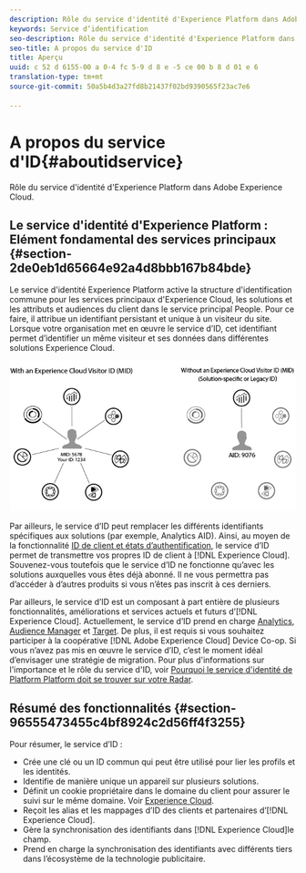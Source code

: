 ```yaml
---
description: Rôle du service d'identité d'Experience Platform dans Adobe Experience Cloud.
keywords: Service d’identification
seo-description: Rôle du service d'identité d'Experience Platform dans Adobe Experience Cloud.
seo-title: A propos du service d'ID
title: Aperçu
uuid: c 52 d 6155-00 a 0-4 fc 5-9 d 8 e -5 ce 00 b 8 d 01 e 6
translation-type: tm+mt
source-git-commit: 50a5b4d3a27fd8b21437f02bd9390565f23ac7e6

---
```



# A propos du service d&#39;ID{#aboutidservice}

Rôle du service d&#39;identité d&#39;Experience Platform dans Adobe Experience Cloud.

<!--
mcvid-functionality.xml
-->

## Le service d&#39;identité d&#39;Experience Platform : Elément fondamental des services principaux {#section-2de0eb1d65664e92a4d8bbb167b84bde}

Le service d&#39;identité Experience Platform active la structure d&#39;identification commune pour les services principaux d&#39;Experience Cloud, les solutions et les attributs et audiences du client dans le service principal People. Pour ce faire, il attribue un identifiant persistant et unique à un visiteur du site. Lorsque votre organisation met en œuvre le service d’ID, cet identifiant permet d’identifier un même visiteur et ses données dans différentes solutions Experience Cloud.

![](assets/ecid.png)

Par ailleurs, le service d’ID peut remplacer les différents identifiants spécifiques aux solutions (par exemple, Analytics AID). Ainsi, au moyen de la fonctionnalité [ID de client et états d’authentification](../reference/authenticated-state.md), le service d’ID permet de transmettre vos propres ID de client à [!DNL Experience Cloud]. Souvenez-vous toutefois que le service d’ID ne fonctionne qu’avec les solutions auxquelles vous êtes déjà abonné. Il ne vous permettra pas d’accéder à d’autres produits si vous n’êtes pas inscrit à ces derniers.

Par ailleurs, le service d’ID est un composant à part entière de plusieurs fonctionnalités, améliorations et services actuels et futurs d’[!DNL Experience Cloud]. Actuellement, le service d’ID prend en charge [Analytics](http://www.adobe.com/marketing-cloud/web-analytics.html), [Audience Manager](http://www.adobe.com/marketing-cloud/data-management-platform.html) et [Target](http://www.adobe.com/marketing-cloud/testing-targeting.html). De plus, il est requis si vous souhaitez participer à la coopérative [!DNL Adobe Experience Cloud] Device Co-op. Si vous n’avez pas mis en œuvre le service d’ID, c’est le moment idéal d’envisager une stratégie de migration. Pour plus d&#39;informations sur l&#39;importance et le rôle du service d&#39;ID, voir [Pourquoi le service d&#39;identité de Platform Platform doit se trouver sur votre Radar](http://blogs.adobe.com/digitalmarketing/analytics/why-new-adobe-marketing-cloud-id-service-should-be-on-your-radar/).

## Résumé des fonctionnalités {#section-96555473455c4bf8924c2d56ff4f3255}

Pour résumer, le service d’ID :

* Crée une clé ou un ID commun qui peut être utilisé pour lier les profils et les identités.
* Identifie de manière unique un appareil sur plusieurs solutions.
* Définit un cookie propriétaire dans le domaine du client pour assurer le suivi sur le même domaine. Voir [Experience Cloud](../introduction/cookies.md).
* Reçoit les alias et les mappages d’ID des clients et partenaires d’[!DNL Experience Cloud].
* Gère la synchronisation des identifiants dans [!DNL Experience Cloud]le champ.
* Prend en charge la synchronisation des identifiants avec différents tiers dans l’écosystème de la technologie publicitaire.
